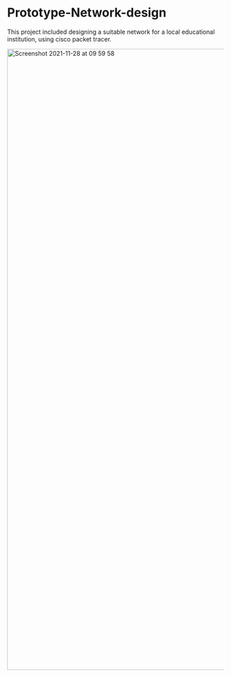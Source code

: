 # Prototype-Network-design
This project included designing a suitable network for a local educational institution, using cisco packet tracer.


<img width="1440" alt="Screenshot 2021-11-28 at 09 59 58" src="https://user-images.githubusercontent.com/76505825/143729665-26bb8ce8-85f2-4113-9fc4-43c950df0a8a.png">


